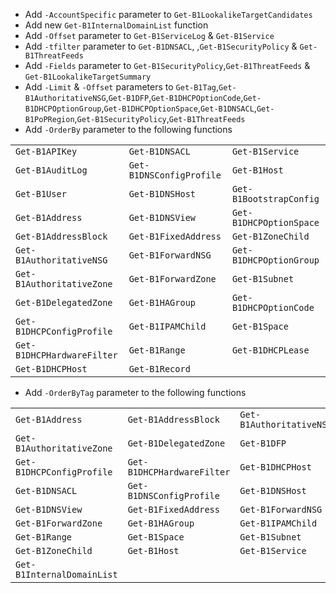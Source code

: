 - Add `-AccountSpecific` parameter to `Get-B1LookalikeTargetCandidates`
- Add new `Get-B1InternalDomainList` function
- Add `-Offset` parameter to `Get-B1ServiceLog` & `Get-B1Service`
- Add `-tfilter` parameter to `Get-B1DNSACL`, ,`Get-B1SecurityPolicy` & `Get-B1ThreatFeeds`
- Add `-Fields` parameter to `Get-B1SecurityPolicy`,`Get-B1ThreatFeeds` & `Get-B1LookalikeTargetSummary`
- Add `-Limit` & `-Offset` parameters to `Get-B1Tag`,`Get-B1AuthoritativeNSG`,`Get-B1DFP`,`Get-B1DHCPOptionCode`,`Get-B1DHCPOptionGroup`,`Get-B1DHCPOptionSpace`,`Get-B1DNSACL`,`Get-B1PoPRegion`,`Get-B1SecurityPolicy`,`Get-B1ThreatFeeds`
- Add `-OrderBy` parameter to the following functions

|                           |                           |                           |
|:--------------------------|:--------------------------|:--------------------------|
| `Get-B1APIKey`            | `Get-B1DNSACL`            | `Get-B1Service`           |
| `Get-B1AuditLog`          | `Get-B1DNSConfigProfile`  | `Get-B1Host`              | 
| `Get-B1User`              | `Get-B1DNSHost`           | `Get-B1BootstrapConfig`   |
| `Get-B1Address`           | `Get-B1DNSView`           | `Get-B1DHCPOptionSpace`   |
| `Get-B1AddressBlock`      | `Get-B1FixedAddress`      | `Get-B1ZoneChild`         |
| `Get-B1AuthoritativeNSG`  | `Get-B1ForwardNSG`        | `Get-B1DHCPOptionGroup`   |
| `Get-B1AuthoritativeZone` | `Get-B1ForwardZone`       | `Get-B1Subnet`            |
| `Get-B1DelegatedZone`     | `Get-B1HAGroup`           | `Get-B1DHCPOptionCode`    |
| `Get-B1DHCPConfigProfile` | `Get-B1IPAMChild`         | `Get-B1Space`             |
| `Get-B1DHCPHardwareFilter`| `Get-B1Range`             | `Get-B1DHCPLease`         |
| `Get-B1DHCPHost`          | `Get-B1Record`            |

- Add `-OrderByTag` parameter to the following functions

|                           |                           |                           |
|:--------------------------|:--------------------------|:--------------------------|
| `Get-B1Address`           | `Get-B1AddressBlock`      | `Get-B1AuthoritativeNSG`  |
| `Get-B1AuthoritativeZone` | `Get-B1DelegatedZone`     | `Get-B1DFP`               | 
| `Get-B1DHCPConfigProfile` | `Get-B1DHCPHardwareFilter`| `Get-B1DHCPHost`          |
| `Get-B1DNSACL`            | `Get-B1DNSConfigProfile`  | `Get-B1DNSHost`           |
| `Get-B1DNSView`           | `Get-B1FixedAddress`      | `Get-B1ForwardNSG`        |
| `Get-B1ForwardZone`       | `Get-B1HAGroup`           | `Get-B1IPAMChild`         |
| `Get-B1Range`             | `Get-B1Space`             | `Get-B1Subnet`            |
| `Get-B1ZoneChild`         | `Get-B1Host`              | `Get-B1Service`           |
| `Get-B1InternalDomainList`|                           |                           |